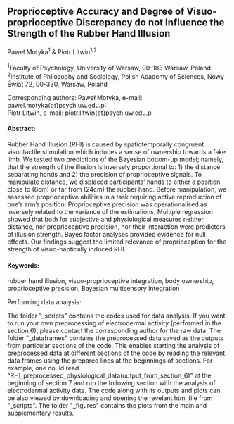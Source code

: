 ## Proprioceptive Accuracy and Degree of Visuo-proprioceptive Discrepancy do not Influence the Strength of the Rubber Hand Illusion

Paweł Motyka<sup>1</sup> & Piotr Litwin<sup>1</sup><sup>,</sup><sup>2</sup>
<br/>
<br/>
<sup>1</sup>Faculty of Psychology, University of Warsaw, 00-183 Warsaw, Poland <br/>
<sup>2</sup>Institute of Philosophy and Sociology, Polish Academy of Sciences, Nowy Świat 72, 00-330, Warsaw, Poland <br/>

Corresponding authors: Paweł Motyka, e-mail: pawel.motyka{at}psych.uw.edu.pl <br/> Piotr Litwin, e-mail: piotr.litwin{at}psych.uw.edu.pl
<br/>

#### Abstract:

Rubber Hand Illusion (RHI) is caused by spatiotemporally congruent visuotactile stimulation which induces a sense of ownership towards a fake limb. We tested two predictions of the Bayesian bottom-up model; namely, that the strength of the illusion is inversely proportional to: 1) the distance separating hands and 2) the precision of proprioceptive signals. To manipulate distance, we displaced participants’ hands to either a position close to (8cm) or far from (24cm) the rubber hand. Before manipulation, we assessed proprioceptive abilities in a task requiring active reproduction of one’s arm’s position. Proprioceptive precision was operationalised as inversely related to the variance of the estimations. Multiple regression showed that both for subjective and physiological measures neither distance, nor proprioceptive precision, nor their interaction were predictors of illusion strength. Bayes factor analyses provided evidence for null effects. Our findings suggest the limited relevance of proprioception for the strength of visuo-haptically induced RHI. 

#### Keywords: 
rubber hand illusion, visuo-proprioceptive integration, body ownership, proprioceptive precision, Bayesian multisensory integration



Performing data analysis:

The folder "_scripts" contains the codes used for data analysis. If you want to run your own preprocessing of electrodermal activity (performed in the section 6), please contact the corresponding author for the raw data. The folder "_dataframes" contains the preprocessed data saved as the outputs from particular sections of the code. This enables starting the analysis of preprocessed data at different sections of the code by reading the relevant data frames using the prepared lines at the beginnings of sections. For example, one could read "RHI_preprocessed_physiological_data(output_from_section_6)" at the beginning of section 7 and run the following section with the analysis of electrodermal activity data. The code along with its outputs and plots can be also viewed by downloading and opening the revelant html file from "_scripts". The folder "_figures" contains the plots from the main and supplementary results.
